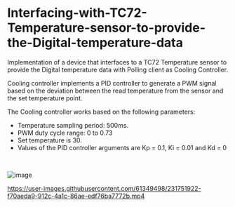 # Interfacing-with-TC72-Temperature-sensor-to-provide-the-Digital-temperature-data
Implementation of a device that interfaces to a TC72 Temperature sensor to provide the Digital temperature data with Polling client as Cooling Controller.

Cooling controller implements a PID controller to generate a PWM signal based on the
deviation between the read temperature from the sensor and the set temperature point.

The Cooling controller works based on the following parameters:
- Temperature sampling period: 500ms.
- PWM duty cycle range: 0 to 0.73
- Set temperature is 30.
- Values of the PID controller arguments are Kp = 0.1, Ki = 0.01 and Kd = 0

<br>

![image](https://user-images.githubusercontent.com/61349498/231752257-d46ac114-d37f-4176-9bef-c3369ca351fd.png)




https://user-images.githubusercontent.com/61349498/231751922-f70aeda9-912c-4a1c-86ae-edf76ba7772b.mp4

